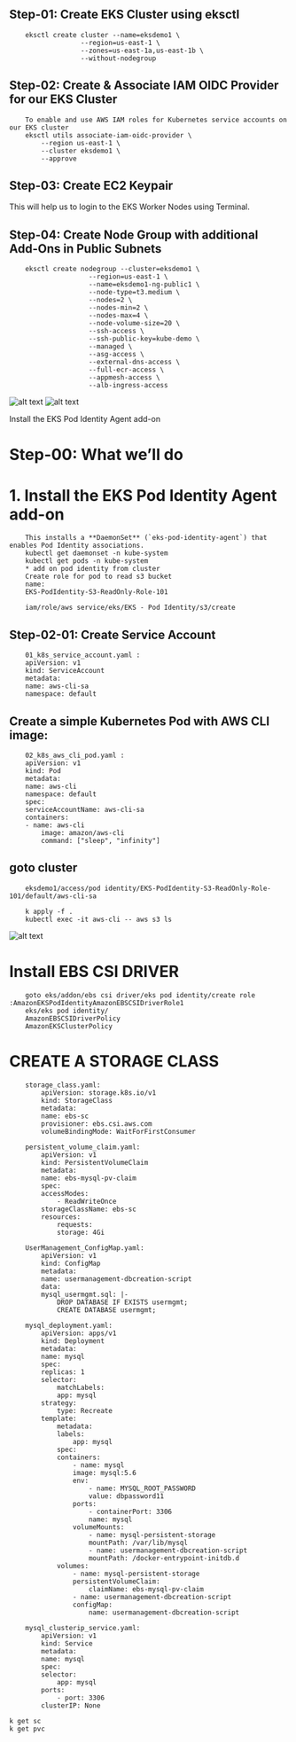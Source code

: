 ## Step-01: Create EKS Cluster using eksctl
        eksctl create cluster --name=eksdemo1 \
                      --region=us-east-1 \
                      --zones=us-east-1a,us-east-1b \
                      --without-nodegroup 
## Step-02: Create & Associate IAM OIDC Provider for our EKS Cluster
        To enable and use AWS IAM roles for Kubernetes service accounts on our EKS cluster
        eksctl utils associate-iam-oidc-provider \
            --region us-east-1 \
            --cluster eksdemo1 \
            --approve
## Step-03: Create EC2 Keypair
This will help us to login to the EKS Worker Nodes using Terminal.

## Step-04: Create Node Group with additional Add-Ons in Public Subnets
        eksctl create nodegroup --cluster=eksdemo1 \
                        --region=us-east-1 \
                        --name=eksdemo1-ng-public1 \
                        --node-type=t3.medium \
                        --nodes=2 \
                        --nodes-min=2 \
                        --nodes-max=4 \
                        --node-volume-size=20 \
                        --ssh-access \
                        --ssh-public-key=kube-demo \
                        --managed \
                        --asg-access \
                        --external-dns-access \
                        --full-ecr-access \
                        --appmesh-access \
                        --alb-ingress-access 
![alt text](image.png)
![alt text](image-1.png)

Install the EKS Pod Identity Agent add-on
# Step-00: What we’ll do
# 1. Install the **EKS Pod Identity Agent** add-on  
        This installs a **DaemonSet** (`eks-pod-identity-agent`) that enables Pod Identity associations.
        kubectl get daemonset -n kube-system
        kubectl get pods -n kube-system
        * add on pod identity from cluster
        Create role for pod to read s3 bucket 
        name:
        EKS-PodIdentity-S3-ReadOnly-Role-101

        iam/role/aws service/eks/EKS - Pod Identity/s3/create

## Step-02-01: Create Service Account 
        01_k8s_service_account.yaml :
        apiVersion: v1
        kind: ServiceAccount
        metadata:
        name: aws-cli-sa
        namespace: default

## Create a simple Kubernetes Pod with AWS CLI image:
        02_k8s_aws_cli_pod.yaml :
        apiVersion: v1
        kind: Pod
        metadata:
        name: aws-cli
        namespace: default
        spec:
        serviceAccountName: aws-cli-sa
        containers:
        - name: aws-cli
            image: amazon/aws-cli
            command: ["sleep", "infinity"]

## goto cluster
        eksdemo1/access/pod identity/EKS-PodIdentity-S3-ReadOnly-Role-101/default/aws-cli-sa

        k apply -f .
        kubectl exec -it aws-cli -- aws s3 ls

![alt text](image-2.png)


# Install EBS CSI DRIVER
        goto eks/addon/ebs csi driver/eks pod identity/create role :AmazonEKSPodIdentityAmazonEBSCSIDriverRole1 
        eks/eks pod identity/
        AmazonEBSCSIDriverPolicy
        AmazonEKSClusterPolicy

# CREATE A STORAGE CLASS
        storage_class.yaml:  
            apiVersion: storage.k8s.io/v1
            kind: StorageClass
            metadata: 
            name: ebs-sc
            provisioner: ebs.csi.aws.com
            volumeBindingMode: WaitForFirstConsumer 
        
        persistent_volume_claim.yaml:
            apiVersion: v1
            kind: PersistentVolumeClaim
            metadata:
            name: ebs-mysql-pv-claim
            spec: 
            accessModes:
                - ReadWriteOnce
            storageClassName: ebs-sc
            resources: 
                requests:
                storage: 4Gi
        
        UserManagement_ConfigMap.yaml:
            apiVersion: v1
            kind: ConfigMap
            metadata:
            name: usermanagement-dbcreation-script
            data: 
            mysql_usermgmt.sql: |-
                DROP DATABASE IF EXISTS usermgmt;
                CREATE DATABASE usermgmt; 

        mysql_deployment.yaml:
            apiVersion: apps/v1
            kind: Deployment
            metadata:
            name: mysql
            spec: 
            replicas: 1
            selector:
                matchLabels:
                app: mysql
            strategy:
                type: Recreate 
            template: 
                metadata: 
                labels: 
                    app: mysql
                spec: 
                containers:
                    - name: mysql
                    image: mysql:5.6
                    env:
                        - name: MYSQL_ROOT_PASSWORD
                        value: dbpassword11
                    ports:
                        - containerPort: 3306
                        name: mysql    
                    volumeMounts:
                        - name: mysql-persistent-storage
                        mountPath: /var/lib/mysql    
                        - name: usermanagement-dbcreation-script
                        mountPath: /docker-entrypoint-initdb.d                 
                volumes: 
                    - name: mysql-persistent-storage
                    persistentVolumeClaim:
                        claimName: ebs-mysql-pv-claim
                    - name: usermanagement-dbcreation-script
                    configMap:
                        name: usermanagement-dbcreation-script
                
        mysql_clusterip_service.yaml:
            apiVersion: v1
            kind: Service
            metadata: 
            name: mysql
            spec:
            selector:
                app: mysql 
            ports: 
                - port: 3306  
            clusterIP: None 

    k get sc
    k get pvc
    
